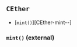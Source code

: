 ## <span id="CEther"></span> `CEther`



- [`mint()`][CEther-mint--]
### <span id="CEther-mint--"></span> `mint()` (external)



